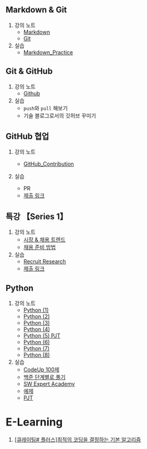 ## Markdown & Git

1. 강의 노트
   - [Markdown](./Notes/01_Lecture/01_1_Markdown.md)
   - [Git](./Notes/01_Lecture/01_2_Git.md)
2. 실습
   - [Markdown_Practice](./Practice/01_Markdown_Practice)

## Git & GitHub

1. 강의 노트
   - [Github](./Notes/01_Lecture/02_Github.md)
2. 실습
   - `push`와 `pull` 해보기
   - 기술 블로그로서의 깃허브 꾸미기

## GitHub 협업

1. 강의 노트
   
   - [GitHub_Contribution](./Notes/01_Lecture/03_GitHub_Contribution.md)

2. 실습
   
   - PR
   - [제출 링크](https://github.com/kdt-hphk/test-01.git)

## 특강 【Series 1】

1. 강의 노트
   - [시장 & 채용 트렌드](./Notes/01_Lecture/04_1_특강1_채용트렌드.md)
   - [채용 준비 방법](./Notes/01_Lecture/04_2_특강1_채용준비방법.md)
2. 실습
   - [Recruit Research](./Practice/04_research_practice.md)
   - [제출 링크](https://github.com/jupiter6676/job-research.git)

## Python

1. 강의 노트
   - [Python (1)](./Notes/01_Lecture/05_Python_(1).md)
   - [Python (2)](./Notes/01_Lecture/06_Python_(2).md)
   - [Python (3)](./Notes/01_Lecture/07_Python_(3).md)
   - [Python (4)](./Notes/01_Lecture/08_Python_(4).md)
   - [Python (5) PJT](./Notes/01_Lecture/09_Python_(5)_PJT.md)
   - [Python (6)](./Notes/01_Lecture/10_Python_(6).md)
   - [Python (7)](./Notes/01_Lecture/11_Python_(7).md)
   - [Python (8)](./Notes/01_Lecture/12_Python_(8).md)
2. 실습
   - [CodeUp 100제](https://github.com/jupiter6676/TIL/tree/master/Algorithm/CodeUp_100)
   - [백준 단계별로 풀기](https://github.com/jupiter6676/TIL/tree/master/Algorithm/BaekJoon/Step)
   - [SW Expert Academy](https://github.com/jupiter6676/TIL/tree/master/Algorithm/SWEA)
   - [예제](https://github.com/jupiter6676/TIL/tree/master/Practice/Python_Example)
   - [PJT](https://github.com/jupiter6676/TIL/tree/master/Practice/Python_Example/PJT_1)

# E-Learning

1. [[큐레이팅# 플러스]최적의 코딩을 결정하는 기본 알고리즘](./Notes/02_E-Learning/01_Basic-Algorithm)
